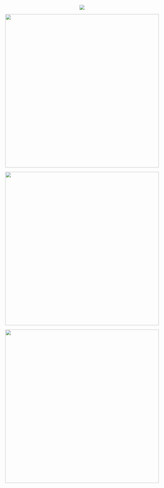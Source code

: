 <p align="center">
<img src="https://readme-typing-svg.demolab.com?font=&size=15&pause=1000&color=A10000&repeat=false&width=435&lines=%E2%80%9Cwhat+if+I+used+my+superchat+money+to+buy+a+vibrator%3F%E2%80%9D"
</p>


<p align="center">
<img width=500 src="https://i.postimg.cc/MKbjLT6L/IMG-9022.png"
</p>
<p align="center">
<img width=500 src="https://64.media.tumblr.com/b4164083112dffcc00782450553add3d/107a59933b256562-81/s400x600/759257a19abed4a5e5bc5dfb0f7654632ce29529.pnj"
</p>
<p align="center">
<img width=500 src="https://i.postimg.cc/MKbjLT6L/IMG-9022.png"
</p>
